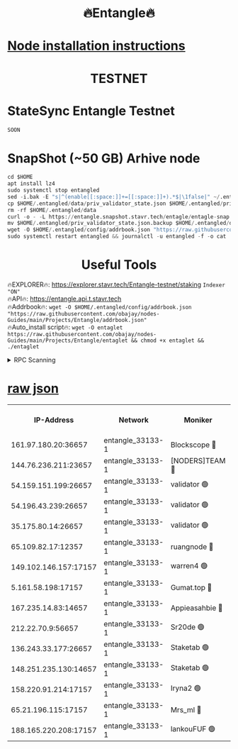 <h1 align="center"> 🔥Entangle🔥</h1>

[Node installation instructions](https://github.com/obajay/nodes-Guides/tree/main/Projects/Entangle)
=

<h1 align="center"> TESTNET</h1>

# StateSync Entangle Testnet
```python
SOON
```
# SnapShot (~50 GB) Arhive node
```python
cd $HOME
apt install lz4
sudo systemctl stop entangled
sed -i.bak -E "s|^(enable[[:space:]]+=[[:space:]]+).*$|\1false|" ~/.entangled/config/config.toml
cp $HOME/.entangled/data/priv_validator_state.json $HOME/.entangled/priv_validator_state.json.backup
rm -rf $HOME/.entangled/data
curl -o - -L https://entangle.snapshot.stavr.tech/entagle/entagle-snap.tar.lz4 | lz4 -c -d - | tar -x -C $HOME/.entangled --strip-components 2
mv $HOME/.entangled/priv_validator_state.json.backup $HOME/.entangled/data/priv_validator_state.json
wget -O $HOME/.entangled/config/addrbook.json "https://raw.githubusercontent.com/obajay/nodes-Guides/main/Projects/Entangle/addrbook.json"
sudo systemctl restart entangled && journalctl -u entangled -f -o cat
```
 <h1 align="center"> Useful Tools</h1>
 
🔥EXPLORER🔥: https://explorer.stavr.tech/Entangle-testnet/staking        `Indexer "ON"` \
🔥API🔥:      https://entangle.api.t.stavr.tech \
🔥Addrbook🔥: ```wget -O $HOME/.entangled/config/addrbook.json "https://raw.githubusercontent.com/obajay/nodes-Guides/main/Projects/Entangle/addrbook.json"``` \
🔥Auto_install script🔥:  `wget -O entaglet https://raw.githubusercontent.com/obajay/nodes-Guides/main/Projects/Entangle/entaglet && chmod +x entaglet && ./entaglet`


<details>
<summary>RPC Scanning</summary>

<h2 align="center"> We scan nodes in real time every 4 hours. And we provide the final result of RPC endpoints.
We cannot influence the operation of these nodes in any way. </h2>


```python
If Voting Power is higher than 0 --> then the Node is a validator of the network and may be subject to attack and be a potential threat to the chain.
```
```python
We marked such validators with a red symbol
```

</details>

[raw json](https://rpc-check.entangt.stavr.tech/entangt/rpc-entangt-result.json)
=


<table><tr><th>IP-Address</th><th>Network</th><th>Moniker</th><th>Latest Block Height</th><th>Earliest Block Height</th><th>Catching Up</th><th>Voting Power</th><th>Scan Time</th></tr><tr><td>161.97.180.20:36657</td><td>entangle_33133-1</td><td>Blockscope 🔴</td><td>803053</td><td>1</td><td>False</td><td>89000000000176</td><td>2023-11-26T23:43:26.381507954UTC</td></tr><tr><td>144.76.236.211:23657</td><td>entangle_33133-1</td><td>[NODERS]TEAM 🔴</td><td>803056</td><td>1</td><td>False</td><td>47049700500000000</td><td>2023-11-26T23:43:40.247415986UTC</td></tr><tr><td>54.159.151.199:26657</td><td>entangle_33133-1</td><td>validator 🟢</td><td>803056</td><td>1</td><td>False</td><td>0</td><td>2023-11-26T23:43:43.262114640UTC</td></tr><tr><td>54.196.43.239:26657</td><td>entangle_33133-1</td><td>validator 🟢</td><td>803057</td><td>1</td><td>False</td><td>0</td><td>2023-11-26T23:43:45.912923312UTC</td></tr><tr><td>35.175.80.14:26657</td><td>entangle_33133-1</td><td>validator 🟢</td><td>803057</td><td>1</td><td>False</td><td>0</td><td>2023-11-26T23:43:49.139257480UTC</td></tr><tr><td>65.109.82.17:12357</td><td>entangle_33133-1</td><td>ruangnode 🔴</td><td>803054</td><td>145001</td><td>False</td><td>89353626935077</td><td>2023-11-26T23:43:28.777426187UTC</td></tr><tr><td>149.102.146.157:17157</td><td>entangle_33133-1</td><td>warren4 🟢</td><td>803056</td><td>484001</td><td>False</td><td>0</td><td>2023-11-26T23:43:40.012719846UTC</td></tr><tr><td>5.161.58.198:17157</td><td>entangle_33133-1</td><td>Gumat.top 🔴</td><td>803057</td><td>522001</td><td>False</td><td>40931860000000</td><td>2023-11-26T23:43:49.744510171UTC</td></tr><tr><td>167.235.14.83:14657</td><td>entangle_33133-1</td><td>Appieasahbie 🔴</td><td>803057</td><td>531401</td><td>False</td><td>44568809900999996</td><td>2023-11-26T23:43:48.523880888UTC</td></tr><tr><td>212.22.70.9:56657</td><td>entangle_33133-1</td><td>Sr20de 🟢</td><td>803053</td><td>620601</td><td>False</td><td>0</td><td>2023-11-26T23:43:25.875986729UTC</td></tr><tr><td>136.243.33.177:26657</td><td>entangle_33133-1</td><td>Staketab 🟢</td><td>803056</td><td>660001</td><td>False</td><td>0</td><td>2023-11-26T23:43:40.503898670UTC</td></tr><tr><td>148.251.235.130:14657</td><td>entangle_33133-1</td><td>Staketab 🟢</td><td>803053</td><td>660801</td><td>False</td><td>0</td><td>2023-11-26T23:43:26.114179091UTC</td></tr><tr><td>158.220.91.214:17157</td><td>entangle_33133-1</td><td>Iryna2 🟢</td><td>803057</td><td>704001</td><td>False</td><td>0</td><td>2023-11-26T23:43:46.245963973UTC</td></tr><tr><td>65.21.196.115:17157</td><td>entangle_33133-1</td><td>Mrs_ml 🔴</td><td>803055</td><td>720001</td><td>False</td><td>504058946500000</td><td>2023-11-26T23:43:33.196149240UTC</td></tr><tr><td>188.165.220.208:17157</td><td>entangle_33133-1</td><td>lankouFUF 🟢</td><td>803055</td><td>725001</td><td>False</td><td>0</td><td>2023-11-26T23:43:33.509019175UTC</td></tr></table>
